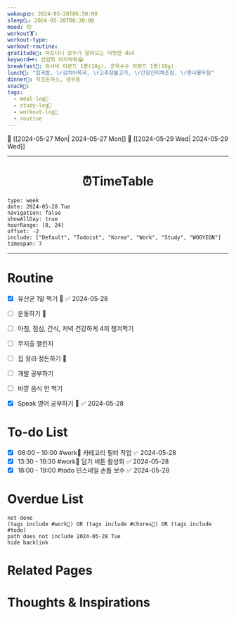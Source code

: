 ```yaml
---
wakeup🌞: 2024-05-28T06:50:00
sleep🌜: 2024-05-28T00:30:00
mood: 😞
workout🏋️: 
workout-type: 
workout-routine: 
gratitude🙏: 아프다니 모두가 달려오는 따뜻한 ds4
keyword🗝️: 선업튀 마지막화😭
breakfast🍳: 와사비 아몬드 1봉(10g), 군옥수수 아몬드 1봉(10g)
lunch🍚: "잡곡밥, \r김치어묵국, \r고추장불고기, \r간장진미채조림, \r콩나물무침"
dinner🥗: 치즈돈까스, 냉우동
snack🍬: 
tags:
  - meal-log📝
  - study-log📓
  - workout-log💪
  - routine
---
```


🔺 [[2024-05-27 Mon| 2024-05-27 Mon]]
🔻 [[2024-05-29 Wed| 2024-05-29 Wed]]
___
<h1> <center>⏰TimeTable </center> </h1>

```gEvent
type: week
date: 2024-05-28 Tue
navigation: false
showAllDay: true
hourRange: [8, 24]
offset: -2
include: ["Default", "Todoist", "Korea", "Work", "Study", "WOOYEON"]
timespan: 7
```

--- 


# Routine 

- [x] 유산균 1알 먹기 🔼 ✅ 2024-05-28
- [ ] 운동하기 🔼
- [ ] 아침, 점심, 간식, 저녁 건강하게 4끼 챙겨먹기
- [ ] 무지출 챌린지 
- [ ] 집 정리·정돈하기 🔼
- [ ] 개발 공부하기
- [ ] 바깥 음식 안 먹기 
- [x] Speak 영어 공부하기 🔼 ✅ 2024-05-28


# To-do List

- [x] 08:00 - 10:00 #work💼 카테고리 필터 작업 ✅ 2024-05-28
- [x] 13:30 - 16:30 #work💼 담기 버튼 활성화 ✅ 2024-05-28
- [x] 18:00 - 19:00 #todo 민스네일 손톱 보수 ✅ 2024-05-28
# Overdue List
```tasks
not done
(tags include #work💼) OR (tags include #chores🧺) OR (tags include #todo)
path does not include 2024-05-28 Tue
hide backlink
```

# Related Pages



# Thoughts & Inspirations

